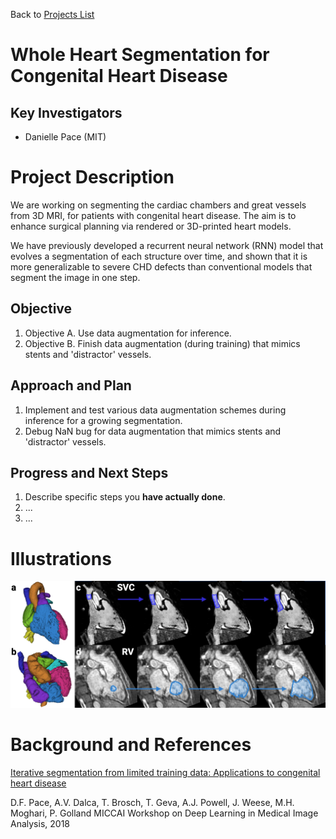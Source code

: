 Back to [Projects List](../../README.md#ProjectsList)

# Whole Heart Segmentation for Congenital Heart Disease

## Key Investigators

- Danielle Pace (MIT)

# Project Description

We are working on segmenting the cardiac chambers and great vessels from 3D MRI, for patients with congenital heart disease. The aim is to enhance surgical planning via rendered or 3D-printed heart models.

We have previously developed a recurrent neural network (RNN) model that evolves a segmentation of each structure over time, and shown that it is more generalizable to severe CHD defects than conventional models that segment the image in one step.

## Objective

<!-- Describe here WHAT you would like to achieve (what you will have as end result). -->

1. Objective A. Use data augmentation for inference.
1. Objective B. Finish data augmentation (during training) that mimics stents and 'distractor' vessels.

## Approach and Plan

<!-- Describe here HOW you would like to achieve the objectives stated above. -->

1. Implement and test various data augmentation schemes during inference for a growing segmentation.
1. Debug NaN bug for data augmentation that mimics stents and 'distractor' vessels.

## Progress and Next Steps

<!-- Update this section as you make progress, describing of what you have ACTUALLY DONE. If there are specific steps that you could not complete then you can describe them here, too. -->

1. Describe specific steps you **have actually done**.
1. ...
1. ...

# Illustrations

![RNN-based segmentation of cardiac structures](progressionFig.png)

# Background and References

<!-- If you developed any software, include link to the source code repository. If possible, also add links to sample data, and to any relevant publications. -->

[Iterative segmentation from limited training data: Applications to congenital heart disease](http://dx.doi.org/10.1007/978-3-030-00889-5_38)

D.F. Pace, A.V. Dalca, T. Brosch, T. Geva, A.J. Powell, J. Weese, M.H. Moghari, P. Golland
MICCAI Workshop on Deep Learning in Medical Image Analysis, 2018
